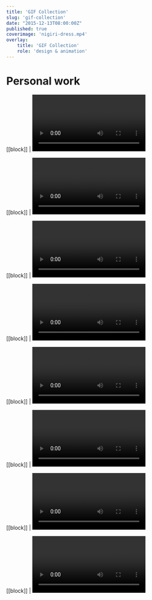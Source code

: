 ```yaml
---
title: 'GIF Collection'
slug: 'gif-collection'
date: "2015-12-13T08:00:00Z"
published: true
coverimage: 'nigiri-dress.mp4'
overlay:
    title: 'GIF Collection'
    role: 'design & animation'
---
```


# Personal work

[[block]]
| <video autoplay loop>
| <source src="gangsta.mp4" type="video/mp4">
| </video>

[[block]]
| <video autoplay loop>
| <source src="catfly-square.mp4" type="video/mp4">
| </video>

[[block]]
| <video autoplay loop>
| <source src="flying-squirrel.mp4" type="video/mp4">
| </video>

[[block]]
| <video autoplay loop>
| <source src="marghe.mp4" type="video/mp4">
| </video>

[[block]]
| <video autoplay loop>
| <source src="nigiri-dress.mp4" type="video/mp4">
| </video>

[[block]]
| <video autoplay loop>
| <source src="spacedog-square.mp4" type="video/mp4">
| </video>

[[block]]
| <video autoplay loop>
| <source src="valentine.mp4" type="video/mp4">
| </video>

[[block]]
| <video autoplay loop>
| <source src="worm.mp4" type="video/mp4">
| </video>
